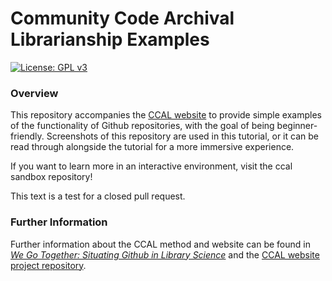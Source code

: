 # Community Code Archival Librarianship Examples
[![License: GPL v3](https://img.shields.io/badge/License-GPLv3-blue.svg)](https://www.gnu.org/licenses/gpl-3.0)

### Overview 

This repository accompanies the [CCAL website](https://johnsc1.github.io/ccal-web/) to provide simple 
examples of the functionality of Github repositories, with the goal 
of being beginner-friendly. Screenshots of this repository are used in 
this tutorial, or it can be read through alongside the tutorial for a more 
immersive experience.

If you want to learn more in an interactive environment, visit the ccal sandbox repository!

This text is a test for a closed pull request.

### Further Information 

Further information about the CCAL method and website can be found in *[We Go Together: Situating Github in Library Science](https://github.com/johnsc1/we-go-together/blob/main/SeniorThesis.pdf)*
and the [CCAL website project repository](https://github.com/johnsc1/ccal-web). 
